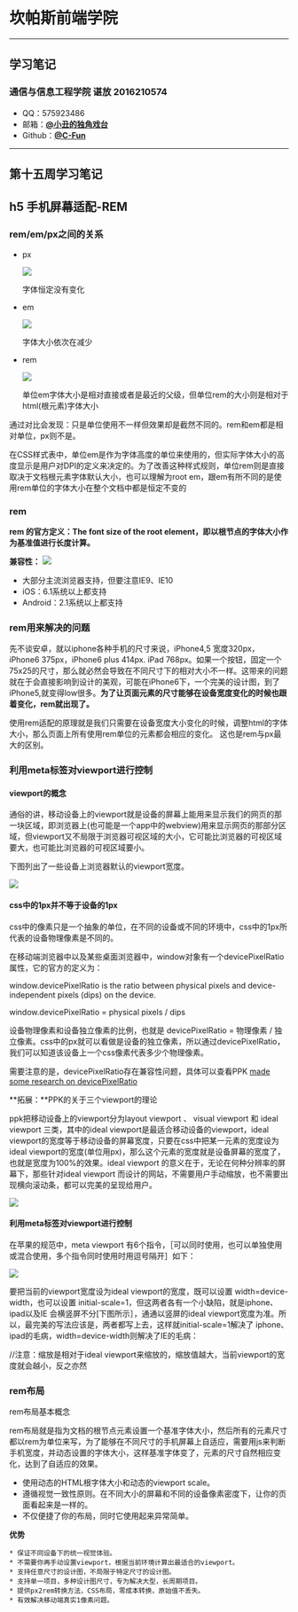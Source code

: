 # 坎帕斯前端学院
---
## 学习笔记
### 通信与信息工程学院  谌放  2016210574

* QQ：575923486 
* 邮箱：[**@小丑的独角戏台**](https://mail.qq.com/cgi-bin/frame_html?sid=3cMc4wafMGNvDix1&r=db865c2e4d244aa94e56a0ca229d3f9c)
* Github：[**@C-Fun**](https://github.com/C-Fun)

***
## 第十五周学习笔记

## h5 手机屏幕适配-REM

### rem/em/px之间的关系

* px
 
	![](2017-06-08_233239.png)

	字体恒定没有变化

* em
	
	![](2017-06-08_233528.png)

	字体大小依次在减少

* rem

	![](2017-06-08_233752.png)

	单位em字体大小是相对直接或者是最近的父级，但单位rem的大小则是相对于html(根元素)字体大小

>
通过对比会发现：只是单位使用不一样但效果却是截然不同的。rem和em都是相对单位，px则不是。
>
在CSS样式表中，单位em是作为字体高度的单位来使用的，但实际字体大小的高度显示是用户对DPI的定义来决定的。为了改善这种样式规则，单位rem则是直接取决于文档根元素字体默认大小，也可以理解为root em，跟em有所不同的是使用rem单位的字体大小在整个文档中都是恒定不变的


### rem

**rem 的官方定义：The font size of the root element，即以根节点的字体大小作为基准值进行长度计算。**


**兼容性：**
	 ![](2017-06-08_234121.png)

* 大部分主流浏览器支持，但要注意IE9、IE10
* iOS：6.1系统以上都支持
* Android：2.1系统以上都支持

### rem用来解决的问题

先不谈安卓，就以iphone各种手机的尺寸来说，iPhone4,5 宽度320px，iPhone6 375px，iPhone6 plus 414px. iPad 768px。如果一个按钮，固定一个75x25的尺寸，那么就必然会导致在不同尺寸下的相对大小不一样。这带来的问题就在于会直接影响到设计的美观，可能在iPhone6下，一个完美的设计图，到了iPhone5,就变得low很多。**为了让页面元素的尺寸能够在设备宽度变化的时候也跟着变化，rem就出现了。**

使用rem适配的原理就是我们只需要在设备宽度大小变化的时候，调整html的字体大小，那么页面上所有使用rem单位的元素都会相应的变化。 这也是rem与px最大的区别。


### 利用meta标签对viewport进行控制

#### viewport的概念

通俗的讲，移动设备上的viewport就是设备的屏幕上能用来显示我们的网页的那一块区域，即浏览器上(也可能是一个app中的webview)用来显示网页的那部分区域，但viewport又不局限于浏览器可视区域的大小，它可能比浏览器的可视区域要大，也可能比浏览器的可视区域要小。 

下图列出了一些设备上浏览器默认的viewport宽度。

![](300958475557219.png) 

#### css中的1px并不等于设备的1px

css中的像素只是一个抽象的单位，在不同的设备或不同的环境中，css中的1px所代表的设备物理像素是不同的。 

在移动端浏览器中以及某些桌面浏览器中，window对象有一个devicePixelRatio属性，它的官方的定义为：

>
window.devicePixelRatio is the ratio between physical pixels and device-independent pixels (dips) on the device.
>
window.devicePixelRatio = physical pixels / dips

设备物理像素和设备独立像素的比例，也就是 devicePixelRatio = 物理像素 / 独立像素。css中的px就可以看做是设备的独立像素，所以通过devicePixelRatio，我们可以知道该设备上一个css像素代表多少个物理像素。 

需要注意的是，devicePixelRatio存在兼容性问题，具体可以查看PPK  [made some research on devicePixelRatio](https://www.quirksmode.org/blog/archives/2012/06/devicepixelrati.html)

**拓展：**PPK的关于三个viewport的理论 

ppk把移动设备上的viewport分为layout viewport 、 visual viewport 和 ideal viewport 三类，其中的ideal viewport是最适合移动设备的viewport，ideal viewport的宽度等于移动设备的屏幕宽度，只要在css中把某一元素的宽度设为ideal viewport的宽度(单位用px)，那么这个元素的宽度就是设备屏幕的宽度了，也就是宽度为100%的效果。ideal viewport 的意义在于，无论在何种分辨率的屏幕下，那些针对ideal viewport 而设计的网站，不需要用户手动缩放，也不需要出现横向滚动条，都可以完美的呈现给用户。

![](2017-06-09_000133.png)

#### 利用meta标签对viewport进行控制

在苹果的规范中，meta viewport 有6个指令，［可以同时使用，也可以单独使用或混合使用，多个指令同时使用时用逗号隔开］如下：

![](2017-06-09_000529.png)

要把当前的viewport宽度设为ideal viewport的宽度，既可以设置 width=device-width，也可以设置 initial-scale=1，但这两者各有一个小缺陷，就是iphone、ipad以及IE 会横竖屏不分[下图所示］，通通以竖屏的ideal viewport宽度为准。所以，最完美的写法应该是，两者都写上去，这样就initial-scale=1解决了 iphone、ipad的毛病，width=device-width则解决了IE的毛病：

>
<meta name="viewport" content="width=device-width, initial-scale=1">
//注意：缩放是相对于ideal viewport来缩放的，缩放值越大，当前viewport的宽度就会越小，反之亦然

### rem布局

rem布局基本概念

rem布局就是指为文档的根节点元素设置一个基准字体大小，然后所有的元素尺寸都以rem为单位来写，为了能够在不同尺寸的手机屏幕上自适应，需要用js来判断手机宽度，并动态设置<html>的字体大小，这样基准字体变了，元素的尺寸自然相应变化，达到了自适应的效果。

* 使用动态的HTML根字体大小和动态的viewport scale。
* 遵循视觉一致性原则。在不同大小的屏幕和不同的设备像素密度下，让你的页面看起来是一样的。
* 不仅便捷了你的布局，同时它使用起来异常简单。

**优势**

	* 保证不同设备下的统一视觉体验。
	* 不需要你再手动设置viewport，根据当前环境计算出最适合的viewport。
	* 支持任意尺寸的设计图，不局限于特定尺寸的设计图。
	* 支持单一项目，多种设计图尺寸，专为解决大型，长周期项目。
	* 提供px2rem转换方法，CSS布局，零成本转换，原始值不丢失。
	* 有效解决移动端真实1像素问题。